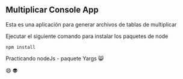 ## Multiplicar Console App

Esta es una aplicación para generar archivos de tablas de multiplicar

Ejecutar el siguiente comando para instalar los paquetes de node

```
npm install
```
Practicando nodeJs - paquete Yargs
:smile_cat:

:smile:
:alien:

